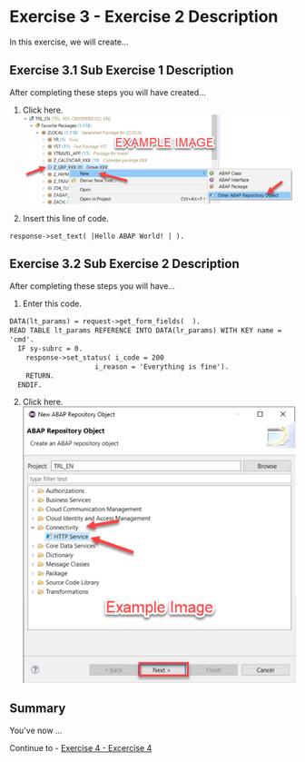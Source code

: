 # Exercise 3 - Exercise 2 Description

In this exercise, we will create...

## Exercise 3.1 Sub Exercise 1 Description

After completing these steps you will have created...

1. Click here.
<br>![](/exercises/ex3/images/02_01_0010.png)

2.	Insert this line of code.
```abap
response->set_text( |Hello ABAP World! | ). 
```



## Exercise 3.2 Sub Exercise 2 Description

After completing these steps you will have...

1.	Enter this code.
```abap
DATA(lt_params) = request->get_form_fields(  ).
READ TABLE lt_params REFERENCE INTO DATA(lr_params) WITH KEY name = 'cmd'.
  IF sy-subrc = 0.
    response->set_status( i_code = 200
                     i_reason = 'Everything is fine').
    RETURN.
  ENDIF.

```

2.	Click here.
<br>![](/exercises/ex3/images/02_02_0010.png)

## Summary

You've now ...

Continue to - [Exercise 4 - Excercise 4 ](../ex3/README.md)
